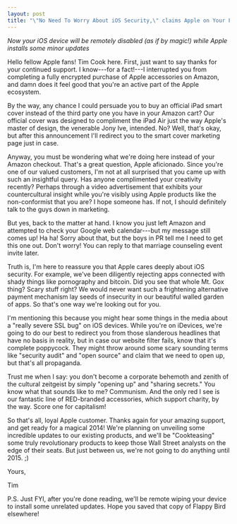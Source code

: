 ```yaml
---
layout: post
title: "\"No Need To Worry About iOS Security,\" claims Apple on Your Favorite SSL\'d Website"
---
```


*Now your iOS device will be remotely disabled (as if by magic!) while Apple installs some minor updates*

Hello fellow Apple fans! Tim Cook here. First, just want to say thanks for your continued support. I know---for a fact!---I interrupted you from completing a fully encrypted purchase of Apple accessories on Amazon, and damn does it feel good that you're an active part of the Apple ecosystem.

By the way, any chance I could persuade you to buy an official iPad smart cover instead of the third party one you have in your Amazon cart? Our official cover was designed to compliment the iPad Air just the way Apple's master of design, the venerable Jony Ive, intended. No? Well, that's okay, but after this announcement I'll redirect you to the smart cover marketing page just in case.

Anyway, you must be wondering what we're doing here instead of your Amazon checkout. That's a great question, Apple aficionado. Since you're one of our valued customers, I'm not at all surprised that you came up with such an insightful query. Has anyone complimented your creativity recently? Perhaps through a video advertisement that exhibits your countercultural insight while you're visibly using Apple products like the non-conformist that you are? I hope someone has. If not, I should definitely talk to the guys down in marketing.

But yes, back to the matter at hand. I know you just left Amazon and attempted to check your Google web calendar---but my message still comes up! Ha ha! Sorry about that, but the boys in PR tell me I need to get this one out. Don't worry! You can reply to that marriage counseling event invite later.

Truth is, I'm here to reassure you that Apple cares deeply about iOS security. For example, we've been diligently rejecting apps connected with shady things like pornography and bitcoin. Did you see that whole Mt. Gox thing? Scary stuff right? We would never want such a frightening alternative payment mechanism lay seeds of insecurity in our beautiful walled garden of apps. So that's one way we're looking out for you.

I'm mentioning this because you might hear some things in the media about a "really severe SSL bug" on iOS devices. While you're on iDevices, we're going to do our best to redirect you from those slanderous headlines that have no basis in reality, but in case our website filter fails, know that it's complete poppycock. They might throw around some scary sounding terms like "security audit" and "open source" and claim that we need to open up, but that's all propaganda.

Trust me when I say: you don't become a corporate behemoth and zenith of the cultural zeitgeist by simply "opening up" and "sharing secrets." You know what that sounds like to me? Communism. And the only red I see is our fantastic line of RED-branded accessories, which support charity, by the way. Score one for capitalism!

So that's all, loyal Apple customer. Thanks again for your amazing support, and get ready for a magical 2014! We're planning on unveiling some incredible updates to our existing products, and we'll be "Cookteasing" some truly revolutionary products to keep those Wall Street analysts on the edge of their seats. But just between us, we're not going to do anything until 2015. ;)

Yours,

Tim

P.S. Just FYI, after you're done reading, we'll be remote wiping your device to install some unrelated updates. Hope you saved that copy of Flappy Bird elsewhere!
